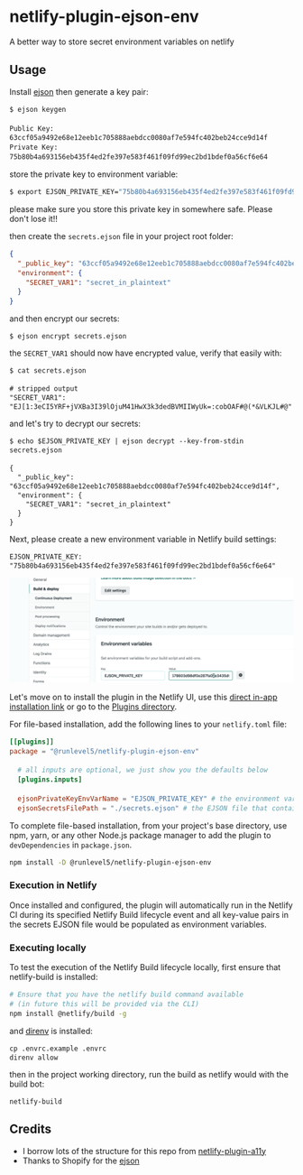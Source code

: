 # netlify-plugin-ejson-env

A better way to store secret environment variables on netlify

## Usage

Install [ejson](https://github.com/Shopify/ejson) then generate a key pair:

```bash
$ ejson keygen

Public Key:
63ccf05a9492e68e12eeb1c705888aebdcc0080af7e594fc402beb24cce9d14f
Private Key:
75b80b4a693156eb435f4ed2fe397e583f461f09fd99ec2bd1bdef0a56cf6e64
```

store the private key to environment variable:

```bash
$ export EJSON_PRIVATE_KEY="75b80b4a693156eb435f4ed2fe397e583f461f09fd99ec2bd1bdef0a56cf6e64"
```

please make sure you store this private key in somewhere safe. Please don't lose
it!!

then create the `secrets.ejson` file in your project root folder:

```json
{
  "_public_key": "63ccf05a9492e68e12eeb1c705888aebdcc0080af7e594fc402beb24cce9d14f",
  "environment": {
    "SECRET_VAR1": "secret_in_plaintext"
  }
}
```

and then encrypt our secrets:

```
$ ejson encrypt secrets.ejson
```

the `SECRET_VAR1` should now have encrypted value, verify that easily with:

```
$ cat secrets.ejson

# stripped output
"SECRET_VAR1": "EJ[1:3eCI5YRF+jVXBa3I39lOjuM41HwX3k3dedBVMIIWyUk=:cobOAF#@(*&VLKJL#@"
```

and let's try to decrypt our secrets:

```
$ echo $EJSON_PRIVATE_KEY | ejson decrypt --key-from-stdin secrets.ejson

{
  "_public_key": "63ccf05a9492e68e12eeb1c705888aebdcc0080af7e594fc402beb24cce9d14f",
  "environment": {
    "SECRET_VAR1": "secret_in_plaintext"
  }
}
```

Next, please create a new environment variable in Netlify build settings:

```
EJSON_PRIVATE_KEY: "75b80b4a693156eb435f4ed2fe397e583f461f09fd99ec2bd1bdef0a56cf6e64"
```

![Build environment](./screenshot1.png)

Let's move on to install the plugin in the Netlify UI, use this
[direct in-app installation link](https://app.netlify.com/plugins/netlify-plugin-ejson-env/install)
or go to the [Plugins directory](https://app.netlify.com/plugins).

For file-based installation, add the following lines to your `netlify.toml`
file:

```toml
[[plugins]]
package = "@runlevel5/netlify-plugin-ejson-env"

  # all inputs are optional, we just show you the defaults below
  [plugins.inputs]

  ejsonPrivateKeyEnvVarName = "EJSON_PRIVATE_KEY" # the environment variable name that contains the EJSON private key as value
  ejsonSecretsFilePath = "./secrets.ejson" # the EJSON file that contains encrypted key-value pairs
```

To complete file-based installation, from your project's base directory, use
npm, yarn, or any other Node.js package manager to add the plugin to
`devDependencies` in `package.json`.

```bash
npm install -D @runlevel5/netlify-plugin-ejson-env
```

### Execution in Netlify

Once installed and configured, the plugin will automatically run in the Netlify
CI during its specified Netlify Build lifecycle event and all key-value pairs in
the secrets EJSON file would be populated as environment variables.

### Executing locally

To test the execution of the Netlify Build lifecycle locally, first ensure that
netlify-build is installed:

```bash
# Ensure that you have the netlify build command available
# (in future this will be provided via the CLI)
npm install @netlify/build -g
```

and [direnv](http://direnv.net) is installed:

```
cp .envrc.example .envrc
direnv allow
```

then in the project working directory, run the build as netlify would with the
build bot:

```
netlify-build
```

## Credits

- I borrow lots of the structure for this repo from
  [netlify-plugin-a11y](https://github.com/netlify-labs/netlify-plugin-a11y)
- Thanks to Shopify for the [ejson](https://github.com/Shopify/ejson)
